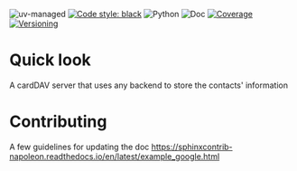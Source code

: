![uv-managed](https://img.shields.io/badge/uv-managed-blueviolet)
[![Code style: black](https://img.shields.io/badge/code%20style-black-000000.svg)](https://github.com/psf/black)
![Python](https://img.shields.io/badge/python-3.10%7C3.11%7C3.12-green)
![Doc](doc_badge.svg)
[![Coverage](cov_badge.svg)](../coverage/index.html)
[![Versioning](https://badgen.net/badge/semver/2.0.0/green)](https://semver.org/spec/v2.0.0.html)

# Quick look

A cardDAV server that uses any backend to store the contacts' information

# Contributing

A few guidelines for updating the doc
https://sphinxcontrib-napoleon.readthedocs.io/en/latest/example_google.html
